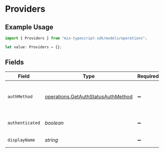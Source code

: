 # Providers

## Example Usage

```typescript
import { Providers } from "mix-typescript-sdk/models/operations";

let value: Providers = {};
```

## Fields

| Field                                                                                    | Type                                                                                     | Required                                                                                 | Description                                                                              |
| ---------------------------------------------------------------------------------------- | ---------------------------------------------------------------------------------------- | ---------------------------------------------------------------------------------------- | ---------------------------------------------------------------------------------------- |
| `authMethod`                                                                             | [operations.GetAuthStatusAuthMethod](../../models/operations/getauthstatusauthmethod.md) | :heavy_minus_sign:                                                                       | Authentication method (oauth, api_key, none)                                             |
| `authenticated`                                                                          | *boolean*                                                                                | :heavy_minus_sign:                                                                       | Whether provider is authenticated                                                        |
| `displayName`                                                                            | *string*                                                                                 | :heavy_minus_sign:                                                                       | User-friendly provider name                                                              |